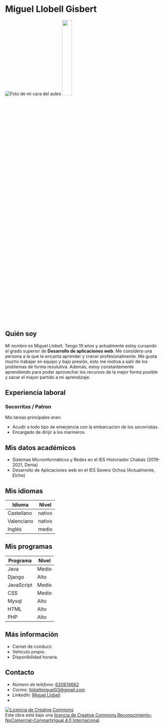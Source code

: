 
# Miguel Llobell Gisbert
![Foto de mi cara del aules](/imagen.jpg "Foto de Miguel Llobell" ) 
[<img src="/imagen.jpg" style="width:25%; height=25%">](https://webpage.com/)

## Quién soy

Mi nombre es Miguel Llobell. Tengo 19 años y actualmente estoy cursando el grado superior de **Desarrollo de aplicaciones web**. Me considero una persona a la que le encanta aprender y crecer profesionalmente. Me gusta mucho trabajar en equipo y bajo presión, esto me motiva a salir de los problemas de forma resolutiva. Además, estoy constantemente aprendiendo para poder aprovechar los recursos de la mejor forma posible y sacar el mayor partido a mi aprendizaje.


## Experiencia laboral

### Socorritas / Patron

Mis tareas principales eran:

* Acudir a todo tipo de emerjencia con la embarcacion de los socorristas.
* Encargado de dirijir a los marineros.

## Mis datos académicos

* Sistemas Microinformáticos y Redes en el IES Historiador Chabás (2019-2021, Denia)
* Desarrollo de Aplicaciones web en el IES Severo Ochoa (Actualmente, Elche)

## Mis idiomas

| Idioma | Nivel |
| --- | --- |
|Castellano| nativo |
|Valenciano| nativo |
|Inglés| medio |

## Mis programas

|Programa|Nivel|
| --- | --- |
|Java|Medio|
|Django|Alto|
|JavaScript|Medio|
|CSS|Medio|
|Mysql|Alto|
|HTML|Alto|
|PHP|Alto|

## Más información

* Carnet de conducir.
* Vehículo propio.
* Disponibilidad horaria.

## Contacto


* *Número de teléfono:* [620874662](tel:llobellmiguel@gmail.com)
* *Correo:* [llobellmiguel03@gmail.com](mailto:llobellmiguel03@gmail.com)
* *LinkedIn:* [Miguel Llobell](https://www.linkedin.com/in/m-llobell/)
* 

<a rel="license" href="http://creativecommons.org/licenses/by-nc-sa/4.0/"><img alt="Licencia de Creative Commons" style="border-width:0" src="https://i.creativecommons.org/l/by-nc-sa/4.0/88x31.png" /></a><br />Este obra está bajo una <a rel="license" href="http://creativecommons.org/licenses/by-nc-sa/4.0/">licencia de Creative Commons Reconocimiento-NoComercial-CompartirIgual 4.0 Internacional</a>.
